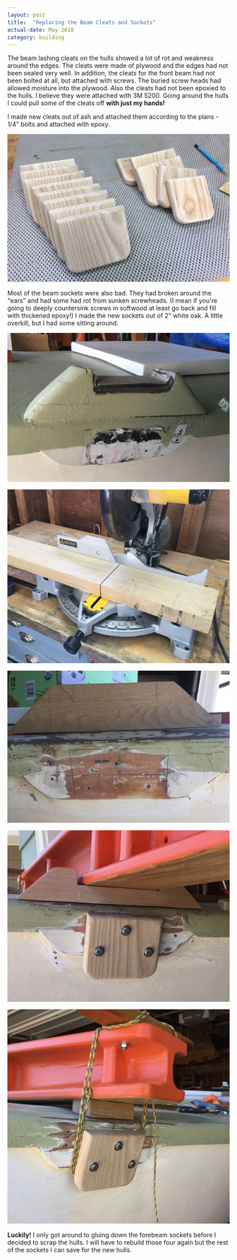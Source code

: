 ```yaml
---
layout: post
title:  "Replacing the Beam Cleats and Sockets"
actual-date: May 2018
category: building
---
```


The beam lashing cleats on the hulls showed a lot of rot and weakness around the edges. The cleats were made of plywood and the edges had not been sealed very well. In addition, the cleats for the front beam had not been bolted at all, but attached with screws. The buried screw heads had allowed moisture into the plywood. Also the cleats had not been epoxied to the hulls. I believe they were attached with 3M 5200. Going around the hulls I could pull some of the cleats off **with just my hands!**

I made new cleats out of ash and attached them according to the plans - 1/4" bolts and attached with
epoxy.

![Beam Cleats](/assets/images/beam-fittings-ash.jpg)

Most of the beam sockets were also bad. They had broken around the "ears" and had some had rot from sunken screwheads. (I mean if you're going to deeply countersink screws in softwood at least go back and fill with thickened epoxy!) I made the new sockets out of 2" white oak. A little overkill, but I had some sitting around.

![Beam Cleats](/assets/images/beam-fittings-original-socket.jpg)

![Beam Cleats](/assets/images/beam-fittings-oak.jpg)

![Beam Cleats](/assets/images/beam-fittings-socket.jpg)

![Beam Cleats](/assets/images/beam-fittings-complete1.jpg)

![Beam Cleats](/assets/images/beam-fittings-complete2.jpg)

**Luckily!** I only got around to gluing down the forebeam sockets before I decided to scrap the hulls. I will have to rebuild those four again but the rest of the sockets I can save for the new hulls.
